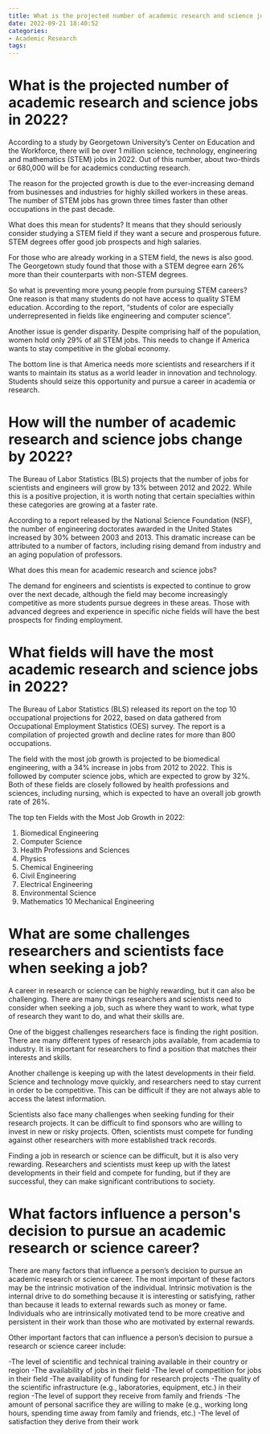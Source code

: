 ```yaml
---
title: What is the projected number of academic research and science jobs in 2022
date: 2022-09-21 18:40:52
categories:
- Academic Research
tags:
---
```



#  What is the projected number of academic research and science jobs in 2022?

According to a study by Georgetown University’s Center on Education and the Workforce, there will be over 1 million science, technology, engineering and mathematics (STEM) jobs in 2022. Out of this number, about two-thirds or 680,000 will be for academics conducting research.

The reason for the projected growth is due to the ever-increasing demand from businesses and industries for highly skilled workers in these areas. The number of STEM jobs has grown three times faster than other occupations in the past decade.

What does this mean for students? It means that they should seriously consider studying a STEM field if they want a secure and prosperous future. STEM degrees offer good job prospects and high salaries.

For those who are already working in a STEM field, the news is also good. The Georgetown study found that those with a STEM degree earn 26% more than their counterparts with non-STEM degrees.

So what is preventing more young people from pursuing STEM careers? One reason is that many students do not have access to quality STEM education. According to the report, “students of color are especially underrepresented in fields like engineering and computer science”.

Another issue is gender disparity. Despite comprising half of the population, women hold only 29% of all STEM jobs. This needs to change if America wants to stay competitive in the global economy.

The bottom line is that America needs more scientists and researchers if it wants to maintain its status as a world leader in innovation and technology. Students should seize this opportunity and pursue a career in academia or research.

#  How will the number of academic research and science jobs change by 2022?

The Bureau of Labor Statistics (BLS) projects that the number of jobs for scientists and engineers will grow by 13% between 2012 and 2022. While this is a positive projection, it is worth noting that certain specialties within these categories are growing at a faster rate.

According to a report released by the National Science Foundation (NSF), the number of engineering doctorates awarded in the United States increased by 30% between 2003 and 2013. This dramatic increase can be attributed to a number of factors, including rising demand from industry and an aging population of professors.

What does this mean for academic research and science jobs?

The demand for engineers and scientists is expected to continue to grow over the next decade, although the field may become increasingly competitive as more students pursue degrees in these areas. Those with advanced degrees and experience in specific niche fields will have the best prospects for finding employment.

#  What fields will have the most academic research and science jobs in 2022?

The Bureau of Labor Statistics (BLS) released its report on the top 10 occupational projections for 2022, based on data gathered from Occupational Employment Statistics (OES) survey. The report is a compilation of projected growth and decline rates for more than 800 occupations.

The field with the most job growth is projected to be biomedical engineering, with a 34% increase in jobs from 2012 to 2022. This is followed by computer science jobs, which are expected to grow by 32%. Both of these fields are closely followed by health professions and sciences, including nursing, which is expected to have an overall job growth rate of 26%.

The top ten Fields with the Most Job Growth in 2022:

1. Biomedical Engineering 
2. Computer Science 
3. Health Professions and Sciences 
4. Physics 
5. Chemical Engineering 
6. Civil Engineering 
7. Electrical Engineering 
8. Environmental Science 
9. Mathematics 
10 Mechanical Engineering

#  What are some challenges researchers and scientists face when seeking a job?

A career in research or science can be highly rewarding, but it can also be challenging. There are many things researchers and scientists need to consider when seeking a job, such as where they want to work, what type of research they want to do, and what their skills are.

One of the biggest challenges researchers face is finding the right position. There are many different types of research jobs available, from academia to industry. It is important for researchers to find a position that matches their interests and skills.

Another challenge is keeping up with the latest developments in their field. Science and technology move quickly, and researchers need to stay current in order to be competitive. This can be difficult if they are not always able to access the latest information.

Scientists also face many challenges when seeking funding for their research projects. It can be difficult to find sponsors who are willing to invest in new or risky projects. Often, scientists must compete for funding against other researchers with more established track records.

Finding a job in research or science can be difficult, but it is also very rewarding. Researchers and scientists must keep up with the latest developments in their field and compete for funding, but if they are successful, they can make significant contributions to society.

#  What factors influence a person's decision to pursue an academic research or science career?

There are many factors that influence a person’s decision to pursue an academic research or science career. The most important of these factors may be the intrinsic motivation of the individual. Intrinsic motivation is the internal drive to do something because it is interesting or satisfying, rather than because it leads to external rewards such as money or fame. Individuals who are intrinsically motivated tend to be more creative and persistent in their work than those who are motivated by external rewards.

Other important factors that can influence a person’s decision to pursue a research or science career include:

-The level of scientific and technical training available in their country or region
-The availability of jobs in their field
-The level of competition for jobs in their field
-The availability of funding for research projects
-The quality of the scientific infrastructure (e.g., laboratories, equipment, etc.) in their region
-The level of support they receive from family and friends
-The amount of personal sacrifice they are willing to make (e.g., working long hours, spending time away from family and friends, etc.)
-The level of satisfaction they derive from their work